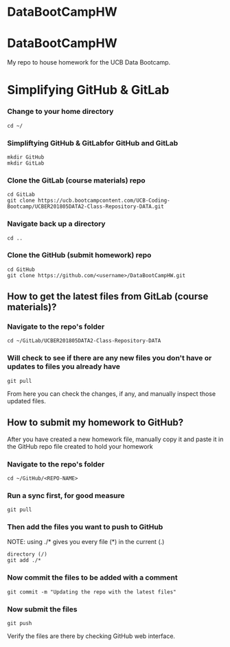 # DataBootCampHW
# DataBootCampHW
My repo to house homework for the UCB Data Bootcamp. 

# Simplifying GitHub & GitLab

### Change to your home directory
```
cd ~/
```
### Simpliftying GitHub & GitLabfor GitHub and GitLab
```
mkdir GitHub
mkdir GitLab
```
### Clone the GitLab (course materials) repo
```
cd GitLab
git clone https://ucb.bootcampcontent.com/UCB-Coding-Bootcamp/UCBER201805DATA2-Class-Repository-DATA.git
```
### Navigate back up a directory
```
cd ..
```
### Clone the GitHub (submit homework) repo
```
cd GitHub
git clone https://github.com/<username>/DataBootCampHW.git
```
## How to get the latest files from GitLab (course materials)?
### Navigate to the repo's folder
```
cd ~/GitLab/UCBER201805DATA2-Class-Repository-DATA
```
### Will check to see if there are any new files you don't have or updates to files you already have 
```
git pull 
```
From here you can check the changes, if any, and manually inspect those updated files.
## How to submit my homework to GitHub?

After you have created a new homework file, manually copy it and paste it in the GitHub repo file created to hold your homework
### Navigate to the repo's folder
```
cd ~/GitHub/<REPO-NAME>
```
### Run a sync first, for good measure
```
git pull 
```
### Then add the files you want to push to GitHub
NOTE: using ./* gives you every file (*) in the current (.) 
```
directory (/)
git add ./*
```
### Now commit the files to be added with a comment
```
git commit -m "Updating the repo with the latest files"
```
### Now submit the files
```
git push 
```
Verify the files are there by checking GitHub web interface.

